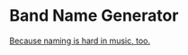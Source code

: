 # Band Name Generator
[Because naming is hard in music, too.](https://jonoliver.github.io/band_name_generator/)
